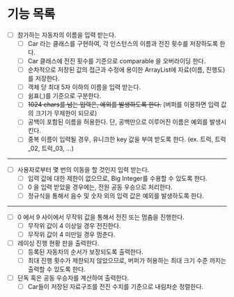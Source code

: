 # 기능 목록
- [ ] 참가하는 자동차의 이름을 입력 받는다.
    - [ ] Car 라는 클래스를 구현하여, 각 인스턴스의 이름과 전진 횟수를 저장하도록 한다.
    - [ ] Car 클래스에 전진 횟수를 기준으로 comparable 을 오버라이딩 한다.
    - [ ] 순차적으로 저장된 값의 접근과 수정에 용이한 ArrayList에 자료(이름, 진행도)를 저장한다. 
    - [ ] 객체 당 최대 5자 이하의 이름을 입력 받는다.
    - [ ] 쉼표(,)를 기준으로 구분한다.
    - [ ] ~~1024 chars를 넘는 입력은, 예외를 발생하도록 한다.~~ (버퍼를 이용하면 입력 값의 크기가 무제한이 되므로)
    - [ ] 공백이 포함된 이름을 허용한다. 단, 공백만으로 이루어진 이름은 예외를 발생시킨다.
    - [ ] 중복 이름이 입력될 경우, 유니크한 key 값을 부여 받도록 한다. (ex. 트럭, 트럭_02, 트럭_03, ...)
---
- [ ] 사용자로부터 몇 번의 이동을 할 것인지 입력 받는다.
    - [ ] 입력 값에 대한 제한이 없으므로, Big Integer를 수용할 수 있도록 한다.
    - [ ] 0 을 입력 받았을 경우에는, 전원 공동 우승으로 처리한다.
    - [ ] 정규식을 통해서 음수 및 숫자 외의 입력 값은 예외를 발생하도록 한다.
---
- [ ] 0 에서 9 사이에서 무작위 값을 통해서 전진 또는 멈춤을 진행한다.
    - [ ] 무작위 값이 4 이상일 경우 전진한다.
    - [ ] 무작위 값이 4 미만일 경우 멈춘다.
- [ ] 레이싱 진행 현황 판을 출력한다.
    - [ ] 등록된 자동차의 순서가 보장되도록 출력한다.
    - [ ] 최대 진행 횟수가 제한되지 않았으므로, 버퍼가 허용하는 최대 크기 수준 까지는 출력할 수 있도록 한다.
- [ ] 단독 혹은 공동 우승자를 계산하여 출력한다.
    - [ ] Car들이 저장된 자료구조를 전진 수치를 기준으로 내림차순 정렬한다.